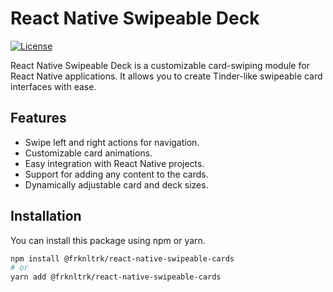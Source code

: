 # React Native Swipeable Deck

[![License](https://img.shields.io/badge/license-MIT-blue.svg)](https://opensource.org/licenses/MIT)

React Native Swipeable Deck is a customizable card-swiping module for React Native applications. It allows you to create Tinder-like swipeable card interfaces with ease.

## Features

- Swipe left and right actions for navigation.
- Customizable card animations.
- Easy integration with React Native projects.
- Support for adding any content to the cards.
- Dynamically adjustable card and deck sizes.

## Installation

You can install this package using npm or yarn.

```bash
npm install @frknltrk/react-native-swipeable-cards
# or
yarn add @frknltrk/react-native-swipeable-cards
